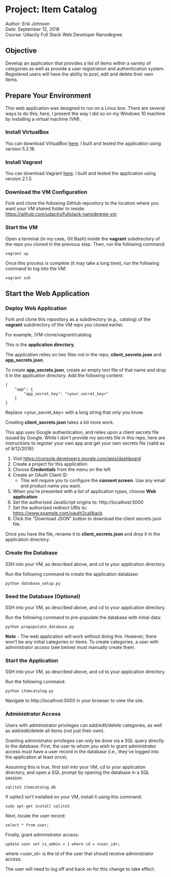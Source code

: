 # Project: Item Catalog

Author: Erik Johnson  
Date: September 12, 2018  
Course: Udacity Full Stack Web Developer Nanodegree


## Objective

Develop an application that provides a list of items within a variety of
categories as well as provide a user registration and authentication system.
Registered users will have the ability to post, edit and delete their own items.


## Prepare Your Environment

This web application was designed to run on a Linux box. There are several ways
to do this; here, I present the way I did so on my Windows 10 machine by
installing a virtual machine (VM).

### Install VirtualBox

You can download VirtualBox [here](https://www.virtualbox.org/wiki/Downloads).
I built and tested the application using version 5.2.18.


### Install Vagrant

You can download Vagrant [here](https://www.vagrantup.com/downloads.html).
I built and tested the application using version 2.1.5.


### Download the VM Configuration

Fork and clone the following GitHub repository to the location where you
want your VM shared folder to reside:  
https://github.com/udacity/fullstack-nanodegree-vm

### Start the VM

Open a terminal (in my case, Git Bash) inside the **vagrant** subdirectory of
the repo you cloned in the previous step. Then, run the following command:

```
vagrant up
```

Once this process is complete (it may take a long time), run the following
command to log into the VM:

```
vagrant ssh
```


## Start the Web Application


### Deploy Web Application

Fork and clone this repository as a subdirectory (e.g., catalog) 
of the **vagrant** subdirectory of the VM repo you cloned earlier.

For example, /VM-clone/vagrant/catalog

This is the **application directory**.

The application relies on two files not in the repo, **client_secrets.json**
and **app_secrets.json**.

To create **app_secrets.json**, create an empty text file of that name
and drop it in the application directory.
Add the following content:

```
{
    "app": {
        "app_secret_key": "<your_secret_key>"
    }
}
```
Replace <your_secret_key> with a long string that only you know.

Creating **client_secrets.json** takes a bit more work.

This app uses Google authentication, and relies upon a client secrets file
issued by Google. While I don't provide my secrets file in this repo,
here are instructions to register your own app and get your own
secrets file (valid as of 9/12/2018):

1. Visit https://console.developers.google.com/apis/dashboard
2. Create a project for this application
3. Choose **Credentials** from the menu on the left
4. Create an OAuth Client ID
    - This will require you to configure the **consent screen**. Use any email
    and product name you want.
5. When you're presented with a list of application types, choose **Web
application**
6. Set the authorized JavaScript origins to: http://localhost:5000
7. Set the authorized redirect URIs to: https://www.example.com/oauth2callback
8. Click the "Download JSON" button to download the client secrets json file.

Once you have the file, rename it to **client_secrets.json** and drop it in the
application directory.


### Create the Database

SSH into your VM, as described above, and cd to your application directory.

Run the following command to create the application database:
```
python database_setup.py
```


### Seed the Database (Optional)

SSH into your VM, as described above, and cd to your application directory.

Run the following command to pre-populate the database with initial data:
```
python prepopulate_database.py
```
**Note** - The web application will work without doing this. However, there
won't be any initial categories or items. To create categories, a user
with administrator access (see below) must manually create them.


### Start the Application

SSH into your VM, as described above, and cd to your application directory.

Run the following command:
```
python itemcatalog.py
```

Navigate to http://localhost:5000 in your browser to view the site.


### Administrator Access

Users with administrator privileges can add/edit/delete categories, as well as
add/edit/delete all items (not just their own).

Granting administrator privileges can only be done via a SQL query directly to
the database. First, the user to whom you wish to grant administrator access
must have a user record in the database (i.e., they've logged into the
application at least once). 

Assuming this is true, first ssh into your VM, cd to your application directory,
and open a SQL prompt by opening the database in a SQL session:

```
sqlite3 itemcatalog.db
```
If sqlite3 isn't installed on your VM, install it using this command:
```
sudo apt-get install sqlite3
```

Next, locate the user record:
```
select * from user;
```

Finally, grant administrator access:
```
update user set is_admin = 1 where id = <user_id>;
```
where <user_id> is the id of the user that should receive administrator access.

The user will need to log off and back on for this change to take effect.